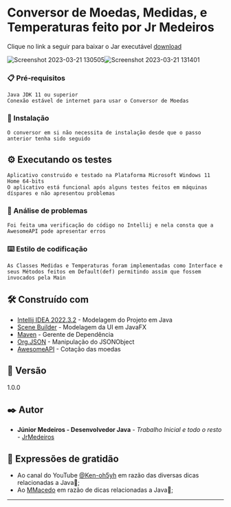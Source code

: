 

# Conversor de Moedas, Medidas, e Temperaturas feito por Jr Medeiros

Clique no link a seguir para baixar o Jar executável [download](https://github.com/Medeiros000/ConversorJavaJr/raw/main/ConversorONE/out/artifacts/ConversorONE2/ConversorONE.jar)

![Screenshot 2023-03-21 130505](https://user-images.githubusercontent.com/98979459/226671046-1af2ca7c-e242-42e0-bc20-0c791cf3fbcb.png)![Screenshot 2023-03-21 131401](https://user-images.githubusercontent.com/98979459/226671616-a3cb8d27-726d-41c0-9927-d94b0cbfd858.png)


### 📋 Pré-requisitos

```
Java JDK 11 ou superior
Conexão estável de internet para usar o Conversor de Moedas
```


### 🔧 Instalação

```
O conversor em si não necessita de instalação desde que o passo anterior tenha sido seguido
```

## ⚙️ Executando os testes

```
Aplicativo construido e testado na Plataforma Microsoft Windows 11 Home 64-bits
O aplicativo está funcional após alguns testes feitos em máquinas díspares e não apresentou problemas
```

### 🔩 Análise de problemas

```
Foi feita uma verificação do código no Intellij e nela consta que a AwesomeAPI pode apresentar erros
```

### ⌨️ Estilo de codificação

```
As Classes Medidas e Temperaturas foram implementadas como Interface e seus Métodos feitos em Default(def) permitindo assim que fossem invocados pela Main
```

## 🛠️ Construído com

* [Intellij IDEA 2022.3.2](http://www.dropwizard.io/1.0.2/docs/) - Modelagem do Projeto em Java
* [Scene Builder](https://gluonhq.com/products/scene-builder/) - Modelagem da UI em JavaFX
* [Maven](https://maven.apache.org/) - Gerente de Dependência
* [Org.JSON](https://mvnrepository.com/artifact/org.json/json) - Manipulação do JSONObject
* [AwesomeAPI](https://docs.awesomeapi.com.br/) - Cotação das moedas

## 📌 Versão

1.0.0

## ✒️ Autor

* **Júnior Medeiros - Desenvolvedor Java** - *Trabalho Inicial e todo o resto* - [JrMedeiros](https://github.com/Medeiros000)


## 🎁 Expressões de gratidão

* Ao canal do YouTube [@Ken-oh5yh](https://www.youtube.com/@Ken-oh5yh) em razão das diversas dicas relacionadas a Java📢;
* Ao [MMacedo](https://github.com/mmacedoaraujo) em razão de dicas relacionadas a Java📢;


---
